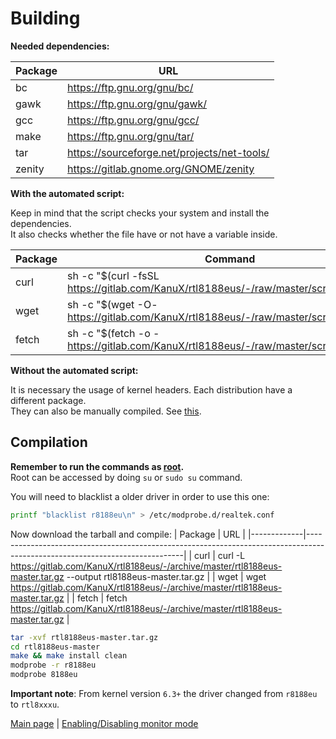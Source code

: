 Building
========

<b>Needed dependencies:</b>

|   Package     |   URL                                             |
|---------------|---------------------------------------------------|
|   bc          |   https://ftp.gnu.org/gnu/bc/                     |
|   gawk        |   https://ftp.gnu.org/gnu/gawk/                   |
|   gcc         |   https://ftp.gnu.org/gnu/gcc/                    |
|   make        |   https://ftp.gnu.org/gnu/tar/                    |
|   tar         |   https://sourceforge.net/projects/net-tools/     |
|   zenity      |   https://gitlab.gnome.org/GNOME/zenity           |

<b>With the automated script:</b>

Keep in mind that the script checks your system and install the dependencies.<br>
It also checks whether the file have or not have a variable inside.

|   Package |   Command                                                                                                 |
|-----------|-----------------------------------------------------------------------------------------------------------|
|   curl    |   sh -c "$(curl -fsSL https://gitlab.com/KanuX/rtl8188eus/-/raw/master/scripts/build.sh)"     |
|   wget    |   sh -c "$(wget -O- https://gitlab.com/KanuX/rtl8188eus/-/raw/master/scripts/build.sh)"       |
|   fetch   |   sh -c "$(fetch -o - https://gitlab.com/KanuX/rtl8188eus/-/raw/master/scripts/build.sh)"     |

<b>Without the automated script:</b>

It is necessary the usage of kernel headers. Each distribution have a different package.<br>
They can also be manually compiled. See [this](https://www.kernel.org/doc/html/latest/kbuild/modules.html).

Compilation
------------

<b>Remember to run the commands as [root](https://en.wikipedia.org/wiki/Superuser).</b><br>
Root can be accessed by doing `su` or `sudo su` command.

You will need to blacklist a older driver in order to use this one:
```sh
printf "blacklist r8188eu\n" > /etc/modprobe.d/realtek.conf
```

Now download the tarball and compile:
|   Package   |   URL                                                                                                                       |
|-------------|-----------------------------------------------------------------------------------------------------------------------------|
|   curl      |   curl -L https://gitlab.com/KanuX/rtl8188eus/-/archive/master/rtl8188eus-master.tar.gz --output rtl8188eus-master.tar.gz   |
|   wget      |   wget https://gitlab.com/KanuX/rtl8188eus/-/archive/master/rtl8188eus-master.tar.gz                                        |
|   fetch     |   fetch https://gitlab.com/KanuX/rtl8188eus/-/archive/master/rtl8188eus-master.tar.gz                                       |
```sh
tar -xvf rtl8188eus-master.tar.gz
cd rtl8188eus-master
make && make install clean
modprobe -r r8188eu
modprobe 8188eu
```

<b>Important note</b>: From kernel version `6.3+` the driver changed from `r8188eu` to `rtl8xxxu`.

[Main page](../../..) | [Enabling/Disabling monitor mode](./MODES.md)
